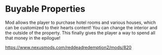 # Buyable Properties
 
Mod allows the player to purchase hotel rooms and various houses, which can be customized to their hearts content! You can change the interior and the outside of the property. This finally gives the player a way to spend all that money in the epilogue!

https://www.nexusmods.com/reddeadredemption2/mods/820
